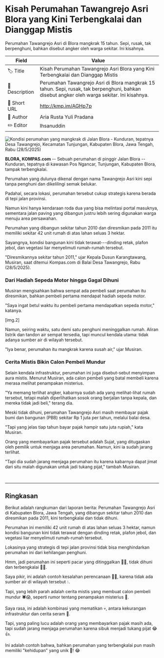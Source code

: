 # Kisah Perumahan Tawangrejo Asri Blora yang Kini Terbengkalai dan Dianggap Mistis

Perumahan Tawangrejo Asri di Blora mangkrak 15 tahun. Sepi, rusak, tak berpenghuni, bahkan disebut angker oleh warga sekitar. Ini kisahnya.

| Field         | Value                                                       |
|---------------|-------------------------------------------------------------|
| 🏷️ Title       | Kisah Perumahan Tawangrejo Asri Blora yang Kini Terbengkalai dan Dianggap Mistis |
| 📝 Description | Perumahan Tawangrejo Asri di Blora mangkrak 15 tahun. Sepi, rusak, tak berpenghuni, bahkan disebut angker oleh warga sekitar. Ini kisahnya. |
| 🔗 Short URL   | http://kmp.im/AGHp7p |
| 👤 Author      | Aria Rusta Yuli Pradana |
| ✏️ Editor      | Ihsanuddin |

![Kondisi perumahan yang mangkrak di Jalan Blora - Kunduran, tepatnya Desa Tawangrejo, Kecamatan Tunjungan, Kabupaten Blora, Jawa Tengah, Rabu (28/5/2025)](https://asset.kompas.com/crops/SaF6-f-If6OHtswqECiZC1R_cYI=/0x0:0x0/750x500/data/photo/2025/05/29/6837dc7009924.jpg)

**BLORA, KOMPAS.com** -- Sebuah perumahan di pinggir Jalan Blora -- Kunduran, tepatnya di kawasan Pos Ngancar, Tunjungan, Kabupaten Blora, tampak terbengkalai.

Perumahan yang dulunya dikenal dengan nama Tawangrejo Asri kini sepi tanpa penghuni dan dikelilingi semak belukar.

Padahal, secara lokasi, perumahan tersebut cukup strategis karena berada di tepi jalan provinsi.

Namun kini hanya kendaraan roda dua yang bisa melintasi portal masuknya, sementara jalan paving yang dibangun justru lebih sering digunakan warga menuju area persawahan.

Perumahan yang dibangun sekitar tahun 2010 dan diresmikan pada 2011 itu memiliki sekitar 42 unit rumah di atas lahan seluas 3 hektar.

Sayangnya, kondisi bangunan kini tidak terawat---dinding retak, plafon jebol, dan vegetasi liar menyelimuti rumah-rumah tersebut.

\"Diresmikannya sekitar tahun 2011,\" ujar Kepala Dusun Karangtawang, Musiran, saat ditemui Kompas.com di Balai Desa Tawangrejo, Rabu (28/5/2025).

### Dari Hadiah Sepeda Motor hingga Gagal Dihuni

Musiran mengisahkan bahwa sempat ada pembeli saat perumahan itu diresmikan, bahkan pembeli pertama mendapat hadiah sepeda motor.

\"Saya ingat betul waktu itu pembeli pertama mendapatkan sepeda motor,\" katanya.

\[img.2\]

Namun, seiring waktu, satu demi satu penghuni meninggalkan rumah. Aliran listrik dan tandon air sempat tersedia, tapi muncul kendala utama: tidak adanya sumber air di wilayah tersebut.

\"Iya benar, perumahan itu mangkrak karena susah air,\" ujar Musiran.

### Cerita Mistis Bikin Calon Pembeli Mundur

Selain kendala infrastruktur, perumahan ini juga disebut-sebut menyimpan aura mistis. Menurut Musiran, ada calon pembeli yang batal membeli karena merasa melihat penampakan misterius.

\"Ya memang terlihat angker, kabarnya sudah ada yang melihat-lihat rumah tersebut, tetapi malah diperlihatkan sosok orang berjalan tanpa kepala, dan mereka tidak jadi beli,\" terang dia.

Meski tidak dihuni, perumahan Tawangrejo Asri masih membayar pajak bumi dan bangunan (PBB) sekitar Rp 1 juta per tahun, melalui balai desa.

\"Tapi yang jelas tiap tahun bayar pajak hampir satu juta rupiah,\" kata Musiran.

Orang yang membayarkan pajak tersebut adalah Sujat, yang ditugaskan oleh pemilik untuk menjaga area perumahan. Namun, kini ia sudah jarang terlihat.

\"Tapi dia sudah jarang menjaga perumahan itu karena kabarnya dapat jimat dari situ malah digunakan untuk jadi tukang pijat,\" tambah Musiran.

 

---
## Ringkasan

Berikut adalah rangkuman dari laporan berita: Perumahan Tawangrejo Asri di Kabupaten Blora, Jawa Tengah, yang dibangun sekitar tahun 2010 dan diresmikan pada 2011, kini terbengkalai dan tidak dihuni.

 Perumahan ini memiliki 42 unit rumah di atas lahan seluas 3 hektar, namun kondisi bangunan kini tidak terawat dengan dinding retak, plafon jebol, dan vegetasi liar menyelimuti rumah-rumah tersebut.

 Lokasinya yang strategis di tepi jalan provinsi tidak bisa menghindarkan perumahan ini dari kehilangan penghuni.



Hmm, jadi perumahan ini seperti pacar yang ditinggalkan 🚫💔, tidak dihuni dan terbengkalai 🌳😷.

 Saya pikir, ini adalah contoh kesalahan perencanaan 🤦‍♂️, karena tidak ada sumber air di wilayah tersebut 💧.

 Tapi, yang lebih parah adalah cerita mistis yang membuat calon pembeli mundur 🕷️😱, seperti rumor tentang penampakan misterius 👻.

 Saya rasa, ini adalah kombinasi yang mematikan 💀, antara kekurangan infrastruktur dan cerita seram 🌃.

 Tapi, yang paling lucu adalah orang yang membayarkan pajak masih ada, tapi sudah jarang menjaga perumahan karena sibuk menjadi tukang pijat 😂👍.

 Ini adalah contoh bahwa, bahkan perumahan yang terbengkalai pun masih memiliki "kehidupan" yang unik 🤣! 😂
